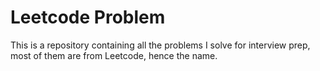 # Leetcode Problem
 This is a repository containing all the problems I solve for interview prep, most of them are from Leetcode, hence the name.

